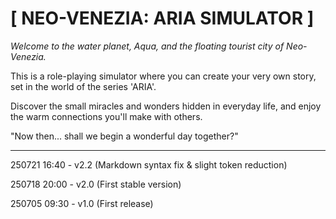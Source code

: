 # [ NEO-VENEZIA: ARIA SIMULATOR ]

*Welcome to the water planet, Aqua,
and the floating tourist city of Neo-Venezia.*

This is a role-playing simulator where you can create your very own story,
set in the world of the series 'ARIA'.

Discover the small miracles and wonders hidden in everyday life,
and enjoy the warm connections you'll make with others.

"Now then... shall we begin a wonderful day together?"

---

<p>250721 16:40 - v2.2 (Markdown syntax fix & slight token reduction)</p>
<p>250718 20:00 - v2.0 (First stable version)</p>
<p>250705 09:30 - v1.0 (First release)</p>
